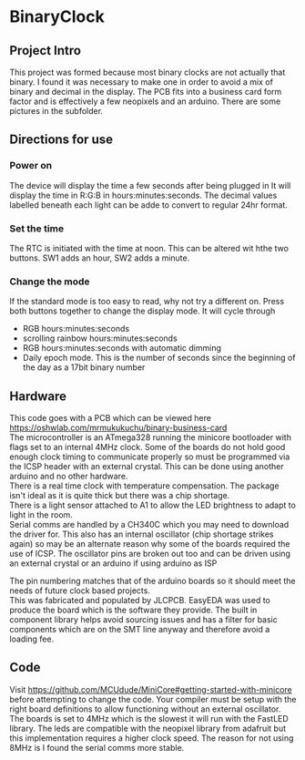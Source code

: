 # BinaryClock


## Project Intro
This project was formed because most binary clocks are not actually that binary. I found it was necessary to make one in order to avoid a mix of binary and decimal in the display.
The PCB fits into a business card form factor and is effectively a few neopixels and an arduino. There are some pictures in the subfolder.

## Directions for use

### Power on
The device will display the time a few seconds after being plugged in
It will display the time in R:G:B in hours:minutes:seconds. The decimal values labelled beneath each light can be adde to convert to regular 24hr format.

### Set the time
The RTC is initiated with the time at noon. This can be altered wit hthe two buttons. SW1 adds an hour, SW2 adds a minute.

### Change the mode
If the standard mode is too easy to read, why not try a different on.
Press both buttons together to change the display mode. It will cycle through  
* RGB hours:minutes:seconds  
* scrolling rainbow hours:minutes:seconds  
* RGB hours:minutes:seconds with automatic dimming   
* Daily epoch mode. This is the number of seconds since the beginning of the day as a 17bit binary number  

## Hardware
This code goes with a PCB which can be viewed here https://oshwlab.com/mrmukukuchu/binary-business-card  
The microcontroller is an ATmega328 running the minicore bootloader with flags set to an internal 4MHz clock.
Some of the boards do not hold good enough clock timing to communicate properly so must be programmed via the ICSP header with an external crystal. This can be done using another arduino and no other hardware.  
There is a real time clock with temperature compensation. The package isn't ideal as it is quite thick but there was a chip shortage.  
There is a light sensor attached to A1 to allow the LED brightness to adapt to light in the room.  
Serial comms are handled by a CH340C which you may need to download the driver for. This also has an internal oscillator (chip shortage strikes again) so may be an alternate reason why some of the boards required the use of ICSP. The oscillator pins are broken out too and can be driven using an external crystal or an arduino if using arduino as ISP 

The pin numbering matches that of the arduino boards so it should meet the needs of future clock based projects.  
This was fabricated and populated by JLCPCB. EasyEDA was used to produce the board which is the software they provide. The built in component library helps avoid sourcing issues and has a filter for basic components which are on the SMT line anyway and therefore avoid a loading fee.

## Code
Visit https://github.com/MCUdude/MiniCore#getting-started-with-minicore before attempting to change the code. Your compiler must be setup with the right board definitions to allow functioning without an external oscillator.  
The boards is set to 4MHz which is the slowest it will run with the FastLED library. The leds are compatible with the neopixel library from adafruit but this implementation requires a higher clock speed. The reason for not using 8MHz is I found the serial comms more stable.  





